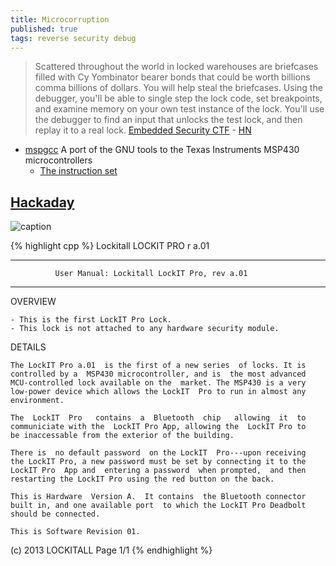 ```yaml
---
title: Microcorruption
published: true
tags: reverse security debug
---
```

> Scattered throughout the world in locked warehouses are briefcases filled with Cy Yombinator bearer bonds that could be worth billions comma billions of dollars. You will help steal the briefcases.
Using the debugger, you'll be able to single step the lock code, set breakpoints, and examine memory on your own test instance of the lock. You'll use the debugger to find an input that unlocks the test lock, and then replay it to a real lock. [Embedded Security CTF](https://microcorruption.com/login) - [HN](https://news.ycombinator.com/item?id=11796620)

- [mspgcc](http://mspgcc.sourceforge.net/manual/book1.html)
A port of the GNU tools to the Texas Instruments MSP430 microcontrollers
	- [The instruction set](http://mspgcc.sourceforge.net/manual/x223.html)

## [Hackaday](https://hackaday.com/2014/01/18/microcorruption-embedded-ctf/)
![caption](https://hackaday.com/wp-content/uploads/2014/01/ctf.png?w=800)

{% highlight cpp %}
Lockitall                                            LOCKIT PRO r a.01
______________________________________________________________________

              User Manual: Lockitall LockIT Pro, rev a.01              
______________________________________________________________________


OVERVIEW

    - This is the first LockIT Pro Lock.
    - This lock is not attached to any hardware security module.


DETAILS

    The LockIT Pro a.01  is the first of a new series  of locks. It is
    controlled by a  MSP430 microcontroller, and is  the most advanced
    MCU-controlled lock available on the  market. The MSP430 is a very
    low-power device which allows the LockIT  Pro to run in almost any
    environment.

    The  LockIT  Pro   contains  a  Bluetooth  chip   allowing  it  to
    communiciate with the  LockIT Pro App, allowing the  LockIT Pro to
    be inaccessable from the exterior of the building.

    There is  no default password  on the LockIT  Pro---upon receiving
    the LockIT Pro, a new password must be set by connecting it to the
    LockIT Pro  App and  entering a password  when prompted,  and then
    restarting the LockIT Pro using the red button on the back.
    
    This is Hardware  Version A.  It contains  the Bluetooth connector
    built in, and one available port  to which the LockIT Pro Deadbolt
    should be connected.

    This is Software Revision 01.

    


(c) 2013 LOCKITALL                                            Page 1/1
{% endhighlight %}
